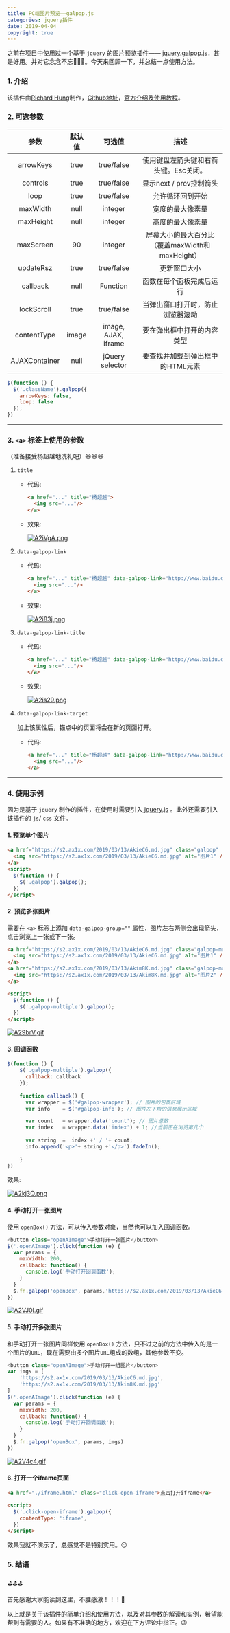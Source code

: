 ```yaml
---
title: PC端图片预览——galpop.js
categories: jquery插件
date: 2019-04-04
copyright: true
---
```




之前在项目中使用过一个基于 `jquery` 的图片预览插件—— [jquery.galpop.js](https://github.com/Richard1320/Galpop/blob/master/js/jquery.galpop.js)，甚是好用。并对它念念不忘🎈🎈🎈。今天来回顾一下，并总结一点使用方法。

### 1. 介绍

该插件由[Richard Hung](http://www.magicmediamuse.com/)制作，[Github地址](https://github.com/Richard1320/Galpop)，[官方介绍及使用教程](http://galpop.magicmediamuse.com/)。





### 2. 可选参数

|     参数      | 默认值 |       可选值        |                      描述                       |
| :-----------: | :----: | :-----------------: | :---------------------------------------------: |
|   arrowKeys   |  true  |     true/false      |      使用键盘左箭头键和右箭头键。Esc关闭。      |
|   controls    |  true  |     true/false      |             显示next / prev控制箭头             |
|     loop      |  true  |     true/false      |                允许循环回到开始                 |
|   maxWidth    |  null  |       integer       |                宽度的最大像素量                 |
|   maxHeight   |  null  |       integer       |                高度的最大像素量                 |
|   maxScreen   |   90   |       integer       | 屏幕大小的最大百分比（覆盖maxWidth和maxHeight） |
|   updateRsz   |  true  |     true/false      |                  更新窗口大小                   |
|   callback    |  null  |      Function       |            函数在每个面板完成后运行             |
|  lockScroll   |  true  |     true/false      |        当弹出窗口打开时，防止浏览器滚动         |
|  contentType  | image  | image, AJAX, iframe |           要在弹出框中打开的内容类型            |
| AJAXContainer |  null  |   jQuery selector   |        要查找并加载到弹出框中的HTML元素         |

```js
$(function () {
  $('.className').galpop({
    arrowKeys: false,
    loop: false
  });
})
```

------

### 3. `<a>` 标签上使用的参数

（准备接受杨超越地洗礼吧）😆😆😆

1. `title`

   - 代码:

     ```html
     <a href="..." title="杨超越">
       <img src="..."/>
     </a>
     ```

   - 效果:

     [![A2iVgA.png](https://s2.ax1x.com/2019/04/04/A2iVgA.png)](https://s2.ax1x.com/2019/04/04/A2iVgA.png)

1. `data-galpop-link`

   - 代码:

     ```html
     <a href="..." title="杨超越" data-galpop-link="http://www.baidu.com">
       <img src="..."/>
     </a>
     ```

   - 效果:

     [![A2i83j.png](https://s2.ax1x.com/2019/04/04/A2i83j.png)](https://s2.ax1x.com/2019/04/04/A2i83j.png)

2. `data-galpop-link-title`

   - 代码:

     ```html
     <a href="..." title="杨超越" data-galpop-link="http://www.baidu.com" data-galpop-link-title="百度链接">
       <img src="..."/>
     </a>
     ```

   - 效果:

     [![A2is29.png](https://s2.ax1x.com/2019/04/04/A2is29.png)](https://s2.ax1x.com/2019/04/04/A2is29.png)

3. `data-galpop-link-target`

   加上该属性后，锚点中的页面将会在新的页面打开。

   - 代码:

     ```html
     <a href="..." title="杨超越" data-galpop-link="http://www.baidu.com" data-galpop-link-title="百度链接" data-galpop-link-target="http://www.baidu.com">
       <img src="..."/>
     </a>
     ```

------

### 4. 使用示例

因为是基于 `jquery` 制作的插件，在使用时需要引入[ jquery.js](http://code.jquery.com/jquery-latest.js) 。此外还需要引入该插件的 `js`/ `css` 文件。

#### 1. 预览单个图片

```html
<a href="https://s2.ax1x.com/2019/03/13/AkieC6.md.jpg" class="galpop"  title="图片1">
  <img src="https://s2.ax1x.com/2019/03/13/AkieC6.md.jpg" alt="图片1" />
</a>
<script>
  $(function () {
    $('.galpop').galpop();
  })
</script>
```

#### 2. 预览多张图片

需要在 `<a>` 标签上添加 `data-galpop-group=""` 属性，图片左右两侧会出现箭头，点击浏览上一张或下一张。

```html
<a href="https://s2.ax1x.com/2019/03/13/AkieC6.md.jpg" class="galpop-multiple" data-galpop-group="multiple" title="图片1">
  <img src="https://s2.ax1x.com/2019/03/13/AkieC6.md.jpg" alt="图片1" />
</a>
<a href="https://s2.ax1x.com/2019/03/13/Akim8K.md.jpg" class="galpop-multiple" data-galpop-group="multiple" title="图片2">
  <img src="https://s2.ax1x.com/2019/03/13/Akim8K.md.jpg" alt="图片2" />
</a>

<script>
  $(function () {
    $('.galpop-multiple').galpop();
  })
</script>
```

[![A29brV.gif](https://s2.ax1x.com/2019/04/04/A29brV.gif)](https://s2.ax1x.com/2019/04/04/A29brV.gif)

#### 3. 回调函数

```js
$(function () {
    $('.galpop-multiple').galpop({
      callback: callback
    });
  
    function callback() {
      var wrapper = $('#galpop-wrapper'); // 图片的包裹区域 
      var info    = $('#galpop-info'); // 图片左下角的信息展示区域

      var count   = wrapper.data('count'); // 图片总数
      var index   = wrapper.data('index') + 1; //当前正在浏览第几个
      
      var string  =  index +' / '+ count;
      info.append('<p>'+ string +'</p>').fadeIn();
      
    }
})
```

效果:

[![A2kj3Q.png](https://s2.ax1x.com/2019/04/04/A2kj3Q.png)](https://s2.ax1x.com/2019/04/04/A2kj3Q.png)

#### 4. 手动打开一张图片

使用 `openBox()` 方法，可以传入参数对象，当然也可以加入回调函数。

```js
<button class="openAImage">手动打开一张图片</button>
$('.openAImage').click(function (e) {
  var params = {
    maxWidth: 200,
    callback: function() {
      console.log('手动打开回调函数');
    }
  }
  $.fn.galpop('openBox', params,'https://s2.ax1x.com/2019/03/13/AkieC6.md.jpg')
})
```

[![A2VJ0I.gif](https://s2.ax1x.com/2019/04/04/A2VJ0I.gif)](https://s2.ax1x.com/2019/04/04/A2VJ0I.gif)

#### 5. 手动打开多张图片

和手动打开一张图片同样使用 `openBox()` 方法，只不过之前的方法中传入的是一个图片的`URL`，现在需要由多个图片`URL`组成的数组，其他参数不变。

```js
<button class="openAImage">手动打开一组图片</button>
var imgs = [
    'https://s2.ax1x.com/2019/03/13/AkieC6.md.jpg',
    'https://s2.ax1x.com/2019/03/13/Akim8K.md.jpg'
]
$('.openAImage').click(function (e) {
  var params = {
    maxWidth: 200,
    callback: function() {
      console.log('手动打开回调函数');
    }
  }
  $.fn.galpop('openBox', params, imgs)
})
```

[![A2V4c4.gif](https://s2.ax1x.com/2019/04/04/A2V4c4.gif)](https://s2.ax1x.com/2019/04/04/A2V4c4.gif)

#### 6. 打开一个iframe页面

```html
<a href="./iframe.html" class="click-open-iframe">点击打开iframe</a>

<script>
  $('.click-open-iframe').galpop({
    contentType: 'iframe',
  })
</script>
```

效果我就不演示了，总感觉不是特别实用。😏



### 5. 结语

⛳⛳⛳

首先感谢大家能读到这里，不胜感激！！！🤗

以上就是关于该插件的简单介绍和使用方法，以及对其参数的解读和实例，希望能帮到有需要的人。如果有不准确的地方，欢迎在下方评论中指正。😉